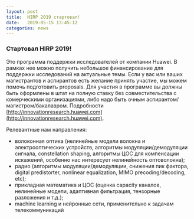 ```yaml
---
layout: post
title:  HIRP 2019 стартовал!
date:   2019-05-15 13:45:12
categories: news
---
```

### Стартовал HIRP 2019!

Это программа поддержки исследователей от компании Huawei. В рамках нее можно получить небольшое финансирование для поддержки исследований на актуальные темы. Если у вас или ваших магистрантов и аспирантов есть желание принять участие, мы можем помочь подготовить proposals. Для участия в программе вы должны быть оформлены в штат на полную ставку без совместительства с комерческими организациями, либо надо быть очным аспирантом/магистром/бакалавром. Подробности [http://innovationresearch.huawei.com](http://innovationresearch.huawei.com).  

Релевантные нам направления:
- волоконная оптика (нелинейные модели волокна и электрооптических устройств, алгоритмы модуляции/демодуляции сигнала, constellation shaping, алгоритмы ЦОС для компенсации искажений, особенно нас интересует нелинейность оптоволокна);
- радио (алгоритмы модуляции/демодуляции, снижения пик фактора, digital predistorter, nonlinear equalization, MIMO precoding/decoding, etc);
- прикладная математика и ЦОС (оценка capacity каналов, нелинейные модели, адаптивная фильтрация, тензорные разложения и т.д.);
- machine learning и нейронные сети, применительно к задачам телекоммуникаций

